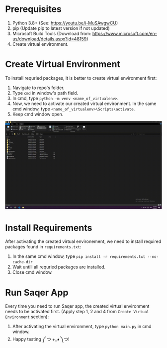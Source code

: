 # Prerequisites
1. Python 3.8+ (See: https://youtu.be/i-MuSAwgwCU)
2. pip (Update pip to latest version if not updated)
3. Microsoft Build Tools (Download from: https://www.microsoft.com/en-us/download/details.aspx?id=48159)
4. Create virtual environment.

# Create Virtual Environment
To install requried packages, it is better to create virtual environment first:
1. Navigate to repo's folder.
2. Type `cmd` in window's path field.
3. In cmd, type `python -m venv <name_of_virtualenv>`.
4. Now, we need to activate our created virtual environment. In the same cmd window, type `<name_of_virtualenv>\Scripts\activate`.
5. Keep cmd window open.

<img src="video_samples/create_venv.gif">


# Install Requirements
After activating the created virtual environement, we need to install required packages found in `requirements.txt`:
1. In the same cmd window, type `pip install -r requirements.txt --no-cache-dir`
2. Wait untill all requried packages are installed.
3. Close cmd window.

# Run Saqer App
Every time you need to run Saqer app, the created virtual environment needs to be activated first. (Apply step 1, 2 and 4 from `Create Virtual Environment` section):
1. After activating the virtual environment, type `python main.py` in cmd window.
2. Happy testing ༼ つ ◕_◕ ༽つ!

